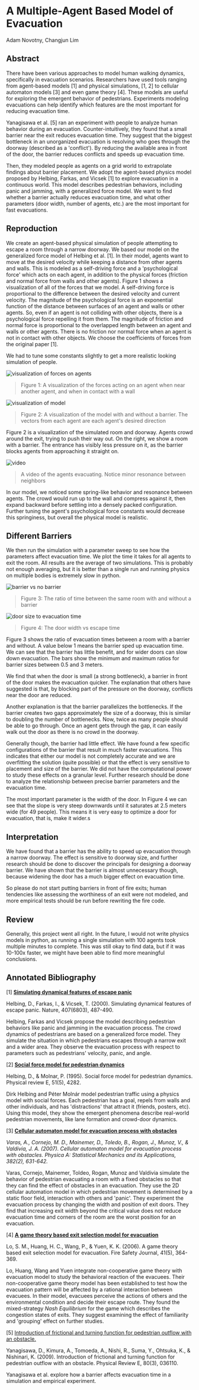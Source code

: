 # A Multiple-Agent Based Model of Evacuation

Adam Novotny, Changjun Lim

## Abstract

There have been various approaches to model human walking dynamics, specifically in evacuation scenarios. Researchers have used tools ranging from agent-based models [1] and physical simulations, [1, 2] to cellular automaton models [3] and even game theory [4]. These models are useful for exploring the emergent behavior of pedestrians. Experiments modeling evacuations can help identify which features are the most important for reducing evacuation time.

Yanagisawa et al. [5] ran an experiment with people to analyze human behavior during an evacuation. Counter-intuitively, they found that a small barrier near the exit reduces evacuation time. They suggest that the biggest bottleneck in an unorganized evacuation is resolving who goes through the doorway (described as a 'conflict'). By reducing the available area in front of the door, the barrier reduces conflicts and speeds up evacuation time.

Then, they modeled people as agents on a grid world to extrapolate findings about barrier placement. We adopt the agent-based physics model proposed by Helbing, Farkas, and Vicsek [1] to explore evacuation in a continuous world. This model describes pedestrian behaviors, including panic and jamming, with a generalized force model. We want to find whether a barrier actually reduces evacuation time, and what other parameters (door width, number of agents, etc.) are the most important for fast evacuations.

## Reproduction

We create an agent-based physical simulation of people attempting to escape a room through a narrow doorway. We based our model on the generalized force model of Helbing et al. [1]. In their model, agents want to move at the desired velocity while keeping a distance from other agents and walls. This is modeled as a self-driving force and a 'psychological force' which acts on each agent, in addition to the physical forces (friction and normal force from walls and other agents). Figure 1 shows a visualization of all of the forces that we model.
A self-driving force is proportional to the difference between the desired velocity and current velocity. The magnitude of the psychological force is an exponential function of the distance between surfaces of an agent and walls or other agents. So, even if an agent is not colliding with other objects, there is a psychological force repelling it from them. The magnitude of friction and normal force is proportional to the overlapped length between an agent and walls or other agents. There is no friction nor normal force when an agent is not in contact with other objects. We choose the coefficients of forces from the original paper [1].

We had to tune some constants slightly to get a more realistic looking simulation of people.


![visualization of forces on agents](media/agent_forces.png)
> Figure 1: A visualization of the forces acting on an agent when near another agent, and when in contact with a wall

![visualization of model](media/rooms_side_by_side.png)
> Figure 2: A visualization of the model with and without a barrier. The vectors from each agent are each agent's desired direction

Figure 2 is a visualization of the simulated room and doorway. Agents crowd around the exit, trying to push their way out. On the right, we show a room with a barrier. The entrance has visibly less pressure on it, as the barrier blocks agents from approaching it straight on.


![video](https://i.imgur.com/3LthHPN.gif)
> A video of the agents evacuating. Notice minor resonance between neighbors

In our model, we noticed some spring-like behavior and resonance between agents. The crowd would run up to the wall and compress against it, then expand backward before settling into a densely packed configuration. Further tuning the agent's psychological force constants would decrease this springiness, but overall the physical model is realistic.


## Different Barriers

We then run the simulation with a parameter sweep to see how the parameters affect evacuation time. We plot the time it takes for all agents to exit the room. All results are the average of two simulations. This is probably not enough averaging, but it is better than a single run and running physics on multiple bodies is extremely slow in python.

![barrier vs no barrier](media/Graph2_doorwidth_ratio.png)
> Figure 3: The ratio of time between the same room with and without a barrier

![door size to evacuation time](media/Graph1_doorwidth_time.png)
> Figure 4: The door width vs escape time


Figure 3 shows the ratio of evacuation times between a room with a barrier and without. A value below 1 means the barrier sped up evacuation time. We can see that the barrier has little benefit, and for wider doors can slow down evacuation. The bars show the minimum and maximum ratios for barrier sizes between 0.5 and 3 meters.

We find that when the door is small (a strong bottleneck), a barrier in front of the door makes the evacuation quicker. The explanation that others have suggested is that, by blocking part of the pressure on the doorway, conflicts near the door are reduced.

Another explanation is that the barrier parallelizes the bottlenecks. If the barrier creates two gaps approximately the size of a doorway, this is similar to doubling the number of bottlenecks. Now, twice as many people should be able to go through. Once an agent gets through the gap, it can easily walk out the door as there is no crowd in the doorway.

Generally though, the barrier had little effect. We have found a few specific configurations of the barrier that result in much faster evacuations. This indicates that either our model is not completely accurate and we are overfitting the solution (quite possible) or that the effect is very sensitive to placement and size of the barrier. We did not have the computational power to study these effects on a granular level. Further research should be done to analyze the relationship between precise barrier parameters and the evacuation time.


The most important parameter is the width of the door. In Figure 4 we can see that the slope is very steep downwards until it saturates at 2.5 meters wide (for 49 people). This means it is very easy to optimize a door for evacuation, that is, make it wider.s


## Interpretation
We have found that a barrier has the ability to speed up evacuation through a narrow doorway. The effect is sensitive to doorway size, and further research should be done to discover the principals for designing a doorway barrier. We have shown that the barrier is almost unnecessary though, because widening the door has a much bigger effect on evacuation time.

So please do not start putting barriers in front of fire exits; human tendencies like assessing the worthiness of an exit were not modeled, and more empirical tests should be run before rewriting the fire code.


## Review

Generally, this project went all right. In the future, I would not write physics models in python, as running a single simulation with 100 agents took multiple minutes to complete. This was still okay to find data, but if it was 10-100x faster, we might have been able to find more meaningful conclusions.

## Annotated Bibliography

[1] [**Simulating dynamical features of escape panic**](https://www.nature.com/nature/journal/v407/n6803/abs/407487a0.html)

Helbing, D., Farkas, I., & Vicsek, T. (2000). Simulating dynamical features of escape panic. Nature, 407(6803), 487-490.

Helbing, Farkas and Vicsek propose the model describing pedestrian behaviors like panic and jamming in the evacuation process. The crowd dynamics of pedestrians are based on a generalized force model. They simulate the situation in which pedestrians escapes through a narrow exit and a wider area. They observe the evacuation process with respect to parameters such as pedestrians' velocity, panic, and angle.

[2] [**Social force model for pedestrian dynamics**](https://arxiv.org/pdf/cond-mat/9805244)

Helbing, D., & Molnar, P. (1995). Social force model for pedestrian dynamics. Physical review E, 51(5), 4282.

Dirk Helbing and Péter Molnár model pedestrian traffic using a physics model with social forces. Each pedestrian has a goal, repels from walls and other individuals, and has 'distractions' that attract it (friends, posters, etc). Using this model, they show the emergent phenomena describe real-world pedestrian movements, like lane formation and crowd-door dynamics.

[3] [**Cellular automaton model for evacuation process with obstacles**](http://www.sciencedirect.com/science/article/pii/S0378437107003676)

_Varas, A., Cornejo, M. D., Mainemer, D., Toledo, B., Rogan, J., Munoz, V., & Valdivia, J. A. (2007). Cellular automaton model for evacuation process with obstacles. Physica A: Statistical Mechanics and its Applications, 382(2), 631-642._

Varas, Cornejo, Mainemer, Toldeo, Rogan, Munoz and Valdivia simulate the behavior of pedestrian evacuating a room with a fixed obstacles so that they can find the effect of obstacles in an evacuation. They use the 2D cellular automation model in which pedestrian movement is determined by a static floor field, interaction with others and 'panic'. They experiment the evacuation process by changing the width and position of exit doors. They find that increasing exit width beyond the critical value does not reduce evacuation time and corners of the room are the worst position for an evacuation.

[4] [**A game theory based exit selection model for evacuation**](http://www.sciencedirect.com/science/article/pii/S037971120600021X)

Lo, S. M., Huang, H. C., Wang, P., & Yuen, K. K. (2006). A game theory based exit selection model for evacuation. Fire Safety Journal, 41(5), 364-369.

Lo, Huang, Wang and Yuen integrate non-cooperative game theory with evacuation model to study the behavioral reaction of the evacuees. Their non-cooperative game theory model has been established to test how the evacuation pattern will be affected by a rational interaction between evacuees. In their model, evacuees perceive the actions of others and the environmental condition and decide their escape route. They found the mixed-strategy _Nash Equilibrium_ for the game which describes the congestion states of exits. They suggest examining the effect of familiarity and 'grouping' effect on further studies.

[5] [Introduction of frictional and turning function for pedestrian outflow with an obstacle.](https://arxiv.org/pdf/0906.0224)

Yanagisawa, D., Kimura, A., Tomoeda, A., Nishi, R., Suma, Y., Ohtsuka, K., & Nishinari, K. (2009). Introduction of frictional and turning function for pedestrian outflow with an obstacle. Physical Review E, 80(3), 036110.

Yanagisawa et al. explore how a barrier affects evacuation time in a simulation and empirical experiment.

